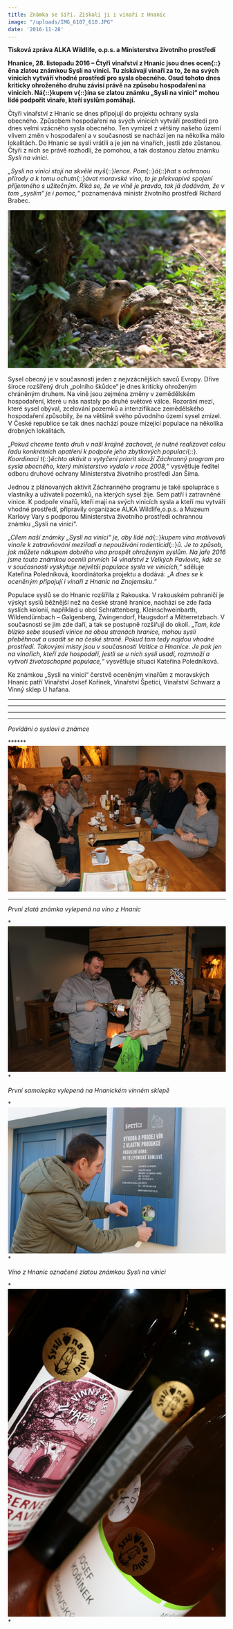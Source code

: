 ```yaml
---
title: Známka se šíří. Získali ji i vinaři z Hnanic
image: "/uploads/IMG_6107_610.JPG"
date: '2016-11-28'
---
```

<b> <b> </b></b>

******Tisková zpráva ALKA Wildlife, o.p.s. a Ministerstva životního
prostředí******

****<b>Hnanice, 28. listopadu 2016 – Čtyři vinařství z Hnanic jsou dnes
</b>**ocen**{::}**ěna zlatou známkou Sysli na vinici. Tu získávají
vinaři za to, že na svých vinicích vytváří vhodné prostředí pro sysla
obecného. Osud tohoto dnes kriticky ohroženého druhu závisí právě na
způsobu hospodaření na vinicích. Ná**{::}**kupem v**{::}**ína se zlatou
známku „Sysli na vinici“ mohou lidé podpořit vinaře, kteří syslům
pomáhají.******



Čtyři vinařství z Hnanic se dnes připojují do projektu ochrany sysla
obecného. Způsobem hospodaření na svých vinicích vytváří prostředí pro
dnes velmi vzácného sysla obecného. Ten vymizel z většiny našeho území
vlivem změn v hospodaření a v současnosti se nachází jen na několika
málo lokalitách. Do Hnanic se sysli vrátili a je jen na vinařích, jestli
zde zůstanou. Čtyři z nich se právě rozhodli, že pomohou, a tak dostanou
zlatou známku *Sysli na vinici*.

*„Sysli na vinici stojí na skvělé myš*{::}*lence. Pom*{::}*á*{::}*hat
s*<i> ochranou přírody a k </i>*tomu ochutn*{::}*ávat moravské víno, to
je překvapivé spojení příjemného s užitečným. Říká se, že ve víně je
pravda, tak já dodávám, že v tom „syslím“ je i pomoc,“* poznamenává
ministr životního prostředí Richard Brabec.

![](/uploads/IMG_2907v_610.JPG)

Sysel obecný je v současnosti jeden z nejvzácnějších savců Evropy. Dříve
široce rozšířený druh „polního škůdce“ je dnes kriticky ohroženým
chráněným druhem. Na vině jsou zejména změny v zemědělském hospodaření,
které u nás nastaly po druhé světové válce. Rozorání mezí, které sysel
obýval, zcelování pozemků a intenzifikace zemědělského hospodaření
způsobily, že na většině svého původního území sysel zmizel. V České
republice se tak dnes nachází pouze mizející populace na několika
drobných lokalitách.

„*Pokud chceme tento druh v naší krajině zachovat, je nutné realizovat
celou řadu konkrétních opatření k podpoře jeho zbytkových
populací*{::}*. Koordinaci t*{::}*ěchto aktivit a vytyčení priorit
slouží Záchranný program pro sysla obecného, který ministerstvo vydalo v
roce 2008,*“ vysvětluje ředitel odboru druhové ochrany Ministerstva
životního prostředí Jan Šíma.

Jednou z plánovaných aktivit Záchranného programu je také spolupráce s
vlastníky a uživateli pozemků, na kterých sysel žije. Sem patří i
zatravněné vinice. K podpoře vinařů, kteří mají na svých vinicích sysla
a kteří mu vytváří vhodné prostředí, připravily organizace ALKA
Wildlife,o.p.s. a Muzeum Karlovy Vary s podporou Ministerstva životního
prostředí ochrannou známku „Sysli na vinici“.

„*Cílem naší známky „Sysli na vinici“ je, aby lidé ná*{::}*kupem
v*<i>ína motivovali vinaře k </i>*zatrav*<i>ňování meziřadí a
nepoužívání </i>*rodenticid*{::}*ů. Je to způsob, jak můžete nákupem
dobrého vína prospět ohroženým syslům. Na jaře 2016 jsme touto známkou
ocenili prvních 14 vinařství z Velkých Pavlovic, kde se v současnosti
vyskytuje největší populace sysla ve vinicích,*“ sděluje Kateřina
Poledníková, koordinátorka projektu a dodává: „*A dnes se k oceněným
připojují i vinaři z Hnanic na Znojemsku*.“

Populace syslů se do Hnanic rozšířila z Rakouska. V rakouském pohraničí
je výskyt syslů běžnější než na české straně hranice, nachází se zde
řada syslích kolonií, například u obcí Schrattenberg, Kleinschweinbarth,
Wildendürnbach – Galgenberg, Zwingendorf, Haugsdorf a Mitterretzbach. V
současnosti se jim zde daří, a tak se postupně rozšiřují do okolí.
„*Tam, kde blízko sebe sousedí vinice na obou stranách hranice, mohou
sysli přeběhnout a usadit se na české straně. Pokud tam tedy najdou
vhodné prostředí. Takovými místy jsou v současnosti Valtice a Hnanice.
Je pak jen na vinařích, kteří zde hospodaří, jestli se u nich sysli
usadí, rozmnoží a vytvoří životaschopné populace,“ v*ysvětluje situaci
Kateřina Poledníková.

 Ke známkou „Sysli na vinici“ čerstvě oceněným vinařům z moravských Hnanic patří Vinařství Josef Kořínek, Vinařství Špetíci, Vinařství Schwarz a Vinný sklep U hafana.

************

*******  
*******



************

*Povídání o syslovi a známce*



******![](/uploads/IMG_6089_610.JPG)  
******

*První zlatá známka vylepená na víno z Hnanic*

*![](/uploads/IMG_6095_610.JPG)  
*

*První samolepka vylepená na Hnanickém vinném sklepě*

*![](/uploads/IMG_6105_610.JPG)  
*

*Víno z Hnanic označené zlatou známkou Sysli na vinici*

*![](/uploads/IMG_6126_610.JPG)  
*



